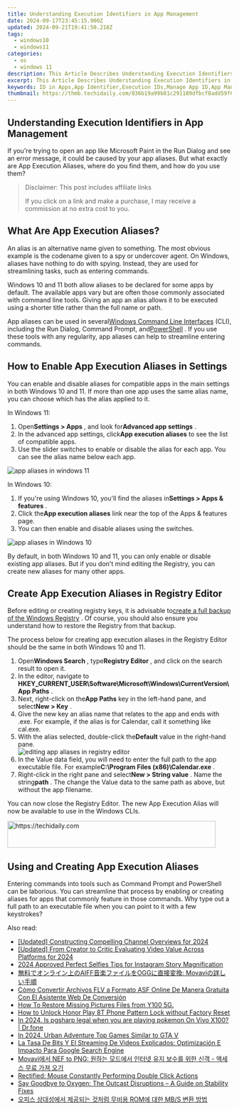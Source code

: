 ```yaml
---
title: Understanding Execution Identifiers in App Management
date: 2024-09-17T23:45:15.900Z
updated: 2024-09-21T19:41:50.218Z
tags:
  - windows10
  - windows11
categories:
  - os
  - windows 11
description: This Article Describes Understanding Execution Identifiers in App Management
excerpt: This Article Describes Understanding Execution Identifiers in App Management
keywords: ID in Apps,App Identifier,Execution IDs,Manage App ID,App Management Keywords,Identifier Understanding,Executable Identifiers
thumbnail: https://thmb.techidaily.com/836b19a99b81c291189dfbcf8add59f634c1fb8aacdfd70319b10cdaec65e638.jpg
---
```


## Understanding Execution Identifiers in App Management

 If you're trying to open an app like Microsoft Paint in the Run Dialog and see an error message, it could be caused by your app aliases. But what exactly are App Execution Aliases, where do you find them, and how do you use them?

>  Disclaimer: This post includes affiliate links
>
>  If you click on a link and make a purchase, I may receive a commission at no extra cost to you.
>

## What Are App Execution Aliases?

 An alias is an alternative name given to something. The most obvious example is the codename given to a spy or undercover agent. On Windows, aliases have nothing to do with spying. Instead, they are used for streamlining tasks, such as entering commands.

 Windows 10 and 11 both allow aliases to be declared for some apps by default. The available apps vary but are often those commonly associated with command line tools. Giving an app an alias allows it to be executed using a shorter title rather than the full name or path.

 App aliases can be used in several[Windows Command Line Interfaces](https://www.makeuseof.com/what-is-cli-what-does-it-stand-for/) (CLI), including the Run Dialog, Command Prompt, and[PowerShell](https://www.makeuseof.com/what-is-windows-powershell/) . If you use these tools with any regularity, app aliases can help to streamline entering commands.

## How to Enable App Execution Aliases in Settings

 You can enable and disable aliases for compatible apps in the main settings in both Windows 10 and 11\. If more than one app uses the same alias name, you can choose which has the alias applied to it.

In Windows 11:

1. Open**Settings > Apps** , and look for**Advanced app settings** .
2. In the advanced app settings, click**App execution aliases** to see the list of compatible apps.
3. Use the slider switches to enable or disable the alias for each app. You can see the alias name below each app.

![app aliases in windows 11](https://static1.makeuseofimages.com/wordpress/wp-content/uploads/2023/02/app-alias-win11.jpg)

In Windows 10:

1. If you're using Windows 10, you'll find the aliases in**Settings > Apps & features** .
2. Click the**App execution aliases** link near the top of the Apps & features page.
3. You can then enable and disable aliases using the switches.

![app aliases in Windows 10](https://static1.makeuseofimages.com/wordpress/wp-content/uploads/2023/02/app-alias-win10.jpg)

 By default, in both Windows 10 and 11, you can only enable or disable existing app aliases. But if you don't mind editing the Registry, you can create new aliases for many other apps.

## Create App Execution Aliases in Registry Editor

 Before editing or creating registry keys, it is advisable to[create a full backup of the Windows Registry](https://www.makeuseof.com/tag/backup-restore-windows-registry/) . Of course, you should also ensure you understand how to restore the Registry from that backup.

 The process below for creating app execution aliases in the Registry Editor should be the same in both Windows 10 and 11.

1. Open**Windows Search** , type**Registry Editor** , and click on the search result to open it.
2. In the editor, navigate to **HKEY\_CURRENT\_USER\\Software\\Microsoft\\Windows\\CurrentVersion\\App Paths** .
3. Next, right-click on the**App Paths** key in the left-hand pane, and select**New > Key** .
4. Give the new key an alias name that relates to the app and ends with .exe. For example, if the alias is for Calendar, call it something like cal.exe.
5. With the alias selected, double-click the**Default** value in the right-hand pane.  
![editing app aliases in registry editor](https://static1.makeuseofimages.com/wordpress/wp-content/uploads/2023/02/app-alias-regedit.jpg)
6. In the Value data field, you will need to enter the full path to the app executable file. For example**C:\\Program Files (x86)\\Calendar.exe** .
7. Right-click in the right pane and select**New > String value** . Name the string**path** . The change the Value data to the same path as above, but without the app filename.

 You can now close the Registry Editor. The new App Execution Alias will now be available to use in the Windows CLIs.

<!-- affiliate ads begin -->
<a href="https://25home.pxf.io/c/5597632/2148648/16836" target="_top" id="2148648">
  <img src="//a.impactradius-go.com/display-ad/16836-2148648" border="0" alt="https://techidaily.com" width="468" height="60"/>
</a>
<img height="0" width="0" src="https://25home.pxf.io/i/5597632/2148648/16836" style="position:absolute;visibility:hidden;" border="0" />
<!-- affiliate ads end -->

## Using and Creating App Execution Aliases

 Entering commands into tools such as Command Prompt and PowerShell can be laborious. You can streamline that process by enabling or creating aliases for apps that commonly feature in those commands. Why type out a full path to an executable file when you can point to it with a few keystrokes?

<ins class="adsbygoogle"
     style="display:block"
     data-ad-format="autorelaxed"
     data-ad-client="ca-pub-7571918770474297"
     data-ad-slot="1223367746"></ins>

<ins class="adsbygoogle"
     style="display:block"
     data-ad-client="ca-pub-7571918770474297"
     data-ad-slot="8358498916"
     data-ad-format="auto"
     data-full-width-responsive="true"></ins>

<span class="atpl-alsoreadstyle">Also read:</span>
<div><ul>
<li><a href="https://youtube-tips.techidaily.com/ed-constructing-compelling-channel-overviews-for-2024/"><u>[Updated] Constructing Compelling Channel Overviews for 2024</u></a></li>
<li><a href="https://eaxpv-info.techidaily.com/updated-from-creator-to-critic-evaluating-video-value-across-platforms-for-2024/"><u>[Updated] From Creator to Critic Evaluating Video Value Across Platforms for 2024</u></a></li>
<li><a href="https://instagram-clips.techidaily.com/2024-approved-perfect-selfies-tips-for-instagram-story-magnification/"><u>2024 Approved Perfect Selfies Tips for Instagram Story Magnification</u></a></li>
<li><a href="https://win11-tips.techidaily.com/aiffogg-movavi/"><u>無料でオンライン上のAIFF音楽ファイルをOGGに直接変換: Movaviの詳しい手順</u></a></li>
<li><a href="https://win11-tips.techidaily.com/como-convertir-archivos-flv-a-formato-asf-online-de-manera-gratuita-con-el-asistente-web-de-conversion/"><u>Cómo Convertir Archivos FLV a Formato ASF Online De Manera Gratuita Con El Asistente Web De Conversión</u></a></li>
<li><a href="https://blog-min.techidaily.com/how-to-restore-missing-pictures-files-from-y100-5g-by-fonelab-android-recover-pictures/"><u>How To Restore Missing Pictures Files from Y100 5G.</u></a></li>
<li><a href="https://unlock-android.techidaily.com/how-to-unlock-honor-play-8t-phone-pattern-lock-without-factory-reset-by-drfone-android/"><u>How to Unlock Honor Play 8T Phone Pattern Lock without Factory Reset</u></a></li>
<li><a href="https://phone-solutions.techidaily.com/in-2024-is-pgsharp-legal-when-you-are-playing-pokemon-on-vivo-x100-drfone-by-drfone-virtual-android/"><u>In 2024, Is pgsharp legal when you are playing pokemon On Vivo X100? | Dr.fone</u></a></li>
<li><a href="https://visual-screen-recording.techidaily.com/in-2024-urban-adventure-top-games-similar-to-gta-v/"><u>In 2024, Urban Adventure Top Games Similar to GTA V</u></a></li>
<li><a href="https://win11-tips.techidaily.com/la-tasa-de-bits-y-el-streaming-de-videos-explicados-optimizacion-e-impacto-para-google-search-engine/"><u>La Tasa De Bits Y El Streaming De Videos Explicados: Optimización E Impacto Para Google Search Engine</u></a></li>
<li><a href="https://win11-tips.techidaily.com/movavi-nef-to-png/"><u>Movavi에서 NEF to PNG: 원하는 모드에서 인터넷 유지 보수를 위한 신객 - 액세스 무료 가져 오기</u></a></li>
<li><a href="https://win-howtos.techidaily.com/rectified-mouse-constantly-performing-double-click-actions/"><u>Rectified: Mouse Constantly Performing Double Click Actions</u></a></li>
<li><a href="https://win-solutions.techidaily.com/say-goodbye-to-oxygen-the-outcast-disruptions-a-guide-on-stability-fixes/"><u>Say Goodbye to Oxygen: The Outcast Disruptions – A Guide on Stability Fixes</u></a></li>
<li><a href="https://win11-tips.techidaily.com/rom-mbs/"><u>오피스 상대성에서 제공되는 것처럼 무비용 ROM에 대한 MB/S 변환 방법</u></a></li>
</ul></div>


